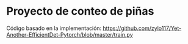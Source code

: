 # Proyecto de conteo de piñas

Código basado en la implementación:
https://github.com/zylo117/Yet-Another-EfficientDet-Pytorch/blob/master/train.py
